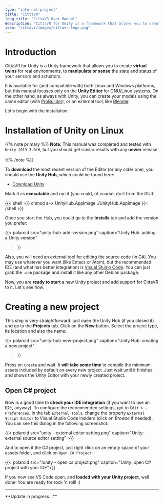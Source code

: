 ```yaml
---
type: "internal-project"
title: "CittaVR"
long_title: "CittaVR User Manual"
description: "CittaVR for Unity is a framework that allows you to create <b>virtual twins</b> for real environments"
icon: "cittavr/images/cittavr-logo.png"
---
```


# Introduction

CittaVR for Unity is a Unity framework that allows you to create
**virtual twins** for real environments, to **manipulate or sense**
the state and status of your sensors and actuators.

It is available for (and compatible with) both Linux and Windows
platforms, but this manual focuses only on the **Unity Editor** for
GNU/Linux systems. On the other hand, as always with Unity, you can
create your models using the same editor (with
[ProBuilder](https://unity3d.com/es/unity/features/worldbuilding/probuilder)),
or an external tool, like [Blender](https://www.blender.org/).

Let's begin with the installation.


# Installation of Unity on Linux

{{% note primary %}}
**Note:** This manual was completed and tested with `Unity 2019.3.0f6`,
but you should get similar results with any **newer** release.
<br><br>
{{% /note %}}

To **download** the most recent version of the Editor (or any older one), you
should use the **Unity Hub**, which could be found here:

* [Download Unity](https://unity3d.com/es/get-unity/download)

Mark it as **executable** and run it (you could, of course, do it from the GUI):

{{< shell >}}
chmod a+x UnityHub.AppImage
./UnityHub.AppImage
{{< /shell >}}

Once you start the Hub, you could go to the **Installs** tab and add the version
you prefer:

{{< polaroid src="unity-hub-add-version.png" caption="Unity Hub: adding a Unity version"
>}}

Also, you will need an external tool for editing the source code (in
C#). You may use whatever you want (like Emacs or Atom), but the
recommended IDE (and what has better integration) is [Visual Studio
Code](https://code.visualstudio.com/). You can just grab the `.deb`
package and install it like any other Debian package.

Now, you are **ready to start** a new Unity project and add support for CittaVR
to it. Let's see how.

# Creating a new project

This step is very straightforward: just open the Unity Hub (if you closed it)
and go to the **Projects** tab. Click on the **New** button. Select the project
type, its location and also the name:

{{< polaroid src="unity-hub-new-project.png" caption="Unity Hub: creating a new project"
>}}

<!--
{{% note primary %}}
It may be possible that in some step, you would be requested to login with your
unity account. Just create one if you didn't do it before, and then **login**.
<br><br>
{{% /note %}}
-->

Press on `Create` and wait. It **will take some time** to
compile the minimum assets included by default on every new
project. Just wait until it finishes and shows the Unity Editor with
your newly created project.

<!--
## Setting .NET framework

First thing you should do is to **change your project settings**, because
by default, it uses an old version of the .NET framework that is not
compatible with ZeroC Ice and other libraries.

So, go to `Edit > Project Settings > Player`. This will open a new
*inspector* (by default, in the right side of your 3D scene) with some
of your project settings. Open the section called `Other Settings` and
find the `Scripting Runtime Version`, as seen in the following
picture:

{{< polaroid src="unity - net version.png"
             caption="Unity: change the .NET version">}}

Set it to `.NET 4.x Equivalent` and click on *Restart* when
requested. It will **compile again** all your assets, but now using the
new framework version.
-->

## Open C# project

Now is a good time to **check your IDE integration** (if you want to use an IDE,
anyway). To configure the recommended settings, got to `Edit > -Preferences`. In
the tab `External Tools`, change the property `External Script Editor` to Visual
Studio Code Insiders (click on *Browse* if needed). You can see this dialog in
the following screenshot:

{{< polaroid src="unity - external editor setting.png" caption="Unity: external source editor setting" >}}

And to open it the C# project, just right click on an empty space of
your assets folder, and click on `Open C# Project`:

{{< polaroid src="/unity - open cs project.png"
             caption="Unity: open C# project with your IDE">}}


If you now see VS Code open, and **loaded with your Unity project**,
well done! You are ready for rock 'n roll! ;)

<!--
## Setup of IDM router

If you are using CittaVR, you should know that **it uses IDM** as its
internal middleware for communicating with external objects and to
receive incoming invocations. So, next thing you should do is to
**setup an IDM Router** (in case you don't have already one). Don't
worry, its pretty easy. Just make sure you **installed** the IDM
Debian package (or do it now!) and create a new configuration file for
it (call it `router.config`). I usually put it on the `Assets` folder:

{{< polaroid src="vscode - router config.png"
             caption="VS Code: create the IDM router config file">}}


Next, add the following **properties** (and adjust them to suit your
needs):

{{< code ini "router.config" >}}
Router.Adapter.Endpoints = tcp -h 127.0.0.1 -p 6140
Router.Table.Path = router.table
Router.Ids = C1740001
{{< /code >}}

To **launch the router**, just use this configuration file:

{{< shell >}}
$ idm-router --Ice.Config=router.config
{{< /shell >}}

{{< polaroid src="vscode - running idm router.png"
             caption="IDM: running the router with your settings" >}}



## Add CittaVR config file

You will also need to tell CittaVR **where** is your IDM router. For
this (and other purposes), **create** a CittaVR configuration
file. The file must be located in the `Assets/StreamingAssets` folder
(we use this location in order to ensure that Unity will bundle them
when building), and be called `cittavr.config`. You should specify at
least the following properties:

* **`IDM.Router.Proxy`**, which is clearly the proxy of your IDM
  router. If you used the previous configuration file, this value
  would be `C1740001 -t -e 1.0:tcp -h 127.0.0.1 -p 6140`. **Note:** if
  you are contacting with **IceC** devices, remember that you **must**
  add `-e 1.0` here.

* **`CittaVR.Adapter.Endpoints`**, as CittaVR will expose **virtual
  objects** to the real world, you will need to specify **the
  endpoints** where they should be contacted. These virtual objects
  will be **registered** on the given IDM router, so these endpoints
  **must** be reachable by the router.

* **`CittaVR.Id`**, as we will see later, CittaVR provides an object
  to **dynamically instantiate** new objects. This is the identity of
  this object. You should put here something in the **same domain** as
  your router (in this example, something like `C1740002`), and make
  sure that there are **enough free addresses** starting from this
  one, as the new dynamic objects will be using them.

The following is a **full configuration** file, which uses the
previously defined router:

{{< code ini "cittavr.config" >}}
IDM.Router.Proxy = C1740001 -t -e 1.0:tcp -h 127.0.0.1 -p 6140
CittaVR.Adapter.Endpoints = tcp -h 127.0.0.1 -p 9001
CittaVR.Id = C1740002
{{< /code >}}

# Installing ZeroC Ice for Unity

As you may already know, CittaVR **uses ZeroC Ice**, so before
anything else, you must install it. ZeroC provides its libraries and
tools for C# using the [NuGet repositories](https://www.nuget.org/),
and there is a **plugin** to add support for NuGet to Unity, so this is
what you need to install.

So, open the *Asset Store* in Unity (`Window > General > Asset Store`
or `Ctrl+9`), and search for 'NuGet'. The package we are looking for
is like this:

{{< polaroid src="unity - nuget package.png"
             caption="Unity: NuGet package from the Asset Store">}}


Click on `Download` and later on `Import` to include it into your
project. Once finished, you should see a new **menu entry**:

{{< polaroid src="unity - nuget menu entry.png"
            caption="Unity: NuGet correctly installed and compiled" >}}

Ok. Go to `NuGet > Manage NuGet Packages`. It will open a new tab that
allows you to install new packages. It may open as a **floating
window**, so feel free to drag it where the other tabs are, to expand
it. Now, press on `Search` and find the package called
`zeroc.ice.net`:

{{< polaroid src="nuget - zeroc ice net.png"
            caption="NuGet: installing ZeroC package" >}}

Press on **install** and let if finish. When done, you are ready to
include the CittaVR packages!


# Adding CittaVR assets

Until now, we only **set up** the environment to work with CittaVR,
but we didn't install it. Now is the time. CittaVR has many
components: a **Debian package** with scripts to communicate with the
internal manager to instantiate new objects and **two Unity packages**,
one for the core and another with common assets.

The **Debian package** could be installed using the
[Pike repository](http://pike.esi.uclm.es/) (visit the link for
instructions), just like any other package:

{{< shell >}}
$ sudo apt install cittavr-unity
{{< /shell >}}

The **Unity packages** could be downloaded from [CittaVR
repository](https://bitbucket.org/arco_group/cittavr-unity), under the
`Downloads` section. For convenience, I put here the links to the
**latest versions**, just click to download and save them.

* [CittaVR Core - Unity
  package](https://bitbucket.org/arco_group/cittavr-unity/downloads/cittavr-core-latest.unitypackage)
* [CittaVR Assets - Unity
  package](https://bitbucket.org/arco_group/cittavr-unity/downloads/cittavr-assets-latest.unitypackage)

Now, to append any Unity package to your project, just **drag and
drop** inside the Assets folder of your Unity Editor. Add first the
**CittaVR Core** package:

{{< polaroid src="unity - install core.png"
             caption="Unity: installing CittaVR Core">}}

On drop, it will show a new window to select what components you want
to include. Confirm that **all is selected** and press on
import. Repeat the **same process** to include the package CittaVR
Assets you downloaded earlier.

The final step to conclude your setup is **adding** to your scene an
instance of the **CittaVRApp prefab**, which is needed to initialize
all the internal runtime of CittaVR. Go to `Assets > CittaVR` folder
inside your project tab of the Unity Editor. There you should find a
[prefab](https://docs.unity3d.com/Manual/Prefabs.html) called
`CittaVRApp` (the blue 3D box), drag it and drop into your *Hierarchy*
tab (and save the scene!).

{{< polaroid src="unity - add cittavr prefab.png"
             caption="Unity: adding the CittaVR prefab" >}}

Now, you can press **play** on Unity, and (if everything went ok),
your CittaVR manager should have **registered** correctly on the given
IDM router. You may see messages like these:

{{< polaroid src="idm - adv of cittavr.png"
             caption="IDM: CittaVR manager advertisement">}}

{{< polaroid src="unity - start of cittavr.png"
             caption="Unity: starting messages of CittaVR">}}

Press stop, we are going to **add some objects** to the scene!


# Static instantiating

In the folder `Assets > Resources > CittaVR` you will find some more
prefabs. These are the objects that come **bundled with CittaVR**. Of
course, you are not limited to use only these, later we will
see how to create new ones, but as a starting point they will do.

Depending on the version you downloaded, there will be more or less
available assets. As of writing this document, there were: an *street
lamp*, a *traffic lights* and a *proximity sensor*. Let's **add the
street lamp** first.

The process is **exactly the same** used to add the `CittaVRApp`: just
**grab** the `StreetLamp` prefab and **put** it on your scene,
wherever you want. After that, you may see something like this:

{{< polaroid src="unity - street lamp added.png"
caption="Unity: adding a new StreetLamp asset" >}}

Well, OK. Maybe I've changed some *little* things (I've added a plane
as a floor, reduced the light intensity and switched on the Street
Lamp), but you get the idea, **there is a street lamp** on my scene,
as should be in yours! Now, you can press **play** again... but it
won't work :D, you'll see the following error message:

{{< polaroid src="unity - error no idm address.png"
caption="Unity: running without IDM address">}}

Yes, the reason is that we didn't set a valid IDM address for this
object. In order to be reachable, or to know the source of a virtual
event, every object in CittaVR **must have** an IDM **address**. To
set it, go to the object inspector (right side in the above picture),
and find the `Street Lamp (Script)` component. There, you should
see two properties:

* **`IDM Address`**, which is the field we need to change, the address
  of this object for everyone else (including the outside world!)
* **`Citisim ID`**, this is an internal identifier, used for dynamic
  instantiating, not to worry about it now.

So, change the **IDM Address** field, and add a valid address, in the
same domain that your router, like `C1740100` (thus, you can create
dynamic objects from `C1740003` to `C17400FF`). Then, you can press
**play** again, and you will get rid of that error message. Moreover,
the object should have been **advertised** on your IDM router, like
this:


{{< polaroid src="idm - adv of street lamp.png"
caption="IDM: advertisement of the new Street Lamp">}}


Now, you can **change its status** from inside and outside Unity. From
inside, just **click** on the street lamp head, and it should toggle
the lamp status. To change it from outside, you must know that this
lamp implements the *Citisim* interface `SmartObject::DigitalSink`, so
you need a client that uses this interface. For instance, the Debian
package `citisim-dummies` provides a **command line tool** that could
be used for this purpose. To reach the object **directly**, use the
proxy that you saw on the advertisement:

{{< shell >}}
$ digitalsink-client "C1740100 -t:tcp -h 127.0.0.1 -p 9001" 1
$ digitalsink-client "C1740100 -t:tcp -h 127.0.0.1 -p 9001" 0
{{< /shell >}}

But, if you want to **use IDM** (which is, by the way, the **proper**
method), you will use the router's endpoints and the object's address,
like this:

{{< shell >}}
$ digitalsink-client "C1740100 -t:tcp -h 127.0.0.1 -p 6140" 1
$ digitalsink-client "C1740100 -t:tcp -h 127.0.0.1 -p 6140" 0
{{< /shell >}}

In this case, you will also see how the **router forwards** these
messages to the proper destination:

{{< polaroid src="idm - forwarding.png"
caption="IDM: forwarding messages to the lamp">}}

What is more, this object also implements the interface
`SmartObject::Observable`, so you can set another object as its
**observer**, and when the lamp changes its state, it will **notify**
the new state to this observer. Also, this lamp could be the observer
of some other object. **Let's do it!**

# Dynamic instantiating

We will use one of the other prefabs that come with CittaVR Assets:
the **proximity sensor**. The scene could be the following: it's
nighttime and you have a street with very few people on it but very
well illuminated. In order to reduce the costs, you want to dim (or
directly switch off) the lights when there is no cars, and
automatically switch them on when someone enters the street.

So, we need a proximity sensor that **detects** a new car, and then
**switches on** the street lamp. This sensor implements the interface
`SmartObject::Observable`, and sends events using
`SmartObject::DigitalSink`, which is the same interface implemented by
the *StreetLamp* object. We can just connect one to the other.

If you go to the `Assets > Resources > CittaVR`, there should be a
`ProximitySensor` prefab. You could just add it to your scene, as we
did earlier, but we want to do it **differently, in a dynamic way**
(i.e: having the whole scene **running**).

{{% note primary %}}
Those objects added using this method will **live only** while
the player (or the application) **is running**. When you press the
stop button, every dynamic object will be **destroyed**.
{{% /note %}}

For doing that, first thing you need to do is to press **play** on the
Unity editor, as we need the *CittaVRApp* running. Then, open a
terminal window, and use the `cittavr` companion **tool** to add the
asset. You need to specify your **project folder** (the Unity project
root folder), the **name** of the asset and the **position** in the
scene to place it. For instance:

{{< shell >}}
$ cittavr . --add-asset CittaVR/ProximitySensor --pos 35.5 30.5 6 90
{{< /shell >}}

{{% note primary %}}
If you want to create **more than one** object of the same
kind, you also need to provide the `--id` argument (an integer will
do), with a **different** value for each instance. Feel free to run
`cittavr --help` for more info.
{{% /note %}}

Of course, you can use the supplied **Ice interface** directly from
your program to achieve the same result. In any case, the proximity
sensor should be displayed like a **transparent red box** (you will
see it in the game tab and also in the scene editor tab):

{{< polaroid src="unity - proximity sensor.png"
caption="Proximity Sensor: normal appearance">}}

You may don't want to see this red box, so just uncheck the `Mesh
Renderer` option of the proximity sensor prefab (when the player is
stopped, otherwise you will loose the changes):

{{< polaroid src="unity - disable render proximity sensor.png"
caption="Proximity Sensor: disabling the red box">}}

Now, when some object **collides** with this one, it will emit a
message to its observer (if no observer is set, nothing will be
done). Note that the colliding object should be a **Rigid Body**, and
also have **some type of collider** on it. So its time to add the
object that will **activate** this sensor, just to test if everything
works. Press **Stop** on your player, and add a cube or something that
will collide with your sensor (I've added a car running in a loop).
Now, you can press play, and add the proximity sensor again, using the
`cittavr` tool.

But, if you expect the light to switch on, you will get disappointed!
:) Why? Because we didn't **connect** both object yet. Its a simple
step. Open a new terminal window, and use a tool called
`observable-set`, available on the `citisim-dummies` Debian
package. It needs **two** parameters: first, the proxy of **your
observable** object (which is the source of the events), and second,
the IDM address of **the observer** (that is the object that will
receive the events). In this example, the observable object is the
proximity sensor (IDM: `C1740003`) and the observer is your street
lamp (IDM: `C1740100`).

So, to **connect both** elements (using the router's proxy), run the
following command:

{{< shell >}}
$ observable-set 'C1740003 -t:tcp -h 127.0.0.1 -p 6140' C1740100
{{< /shell >}}

Now, when the sensor **detects some collision**, it will **invoke**
the street lamp, which will power on. Later, if the sensor **stops
detecting** the collider, it will **also notify** the lamp, but with a
delay of 8 seconds (which is the default value of the prefab).

{{< polaroid src="smallcity - car activating sensor.png"
caption="SmallCity: the car just activated the proximity sensor">}}

The next big thing to achieve is the task of creating **new CittaVR**
compliant assets. This will be analyzed in the following section.

# Creating a new CittaVR Asset

A CittaVR asset is usually a **prefab** which provides the mesh,
materials, textures, scripts and other components in a single
unit. Thus, you just need to add it to your scene, and maybe change
some settings.

In this section, we will create a **new asset**, step by step. It will
be a level crossing, and will provide an interface to set its state (up
or down).

## Model in Blender

Well, this part is very 'simple': just open Blender and **create the
model** you wish. Take note that you will import it into Unity, so you
must know the **limitations and caveats** it has (which will not be
enumerated here). If your model is simple, you won't have any
problem. Even some modifiers work out of the box, like basic textures
do (the UV mappings are also imported correctly). Specific **shaders**
or node materials are **not supported**, you must create them inside
Unity.

{{% note primary %}} If you don't want to use Blender,
you can use any other 3D software that exports to `.FBX` or could be
imported into Unity in any way. You can also create the model with
Unity, using the **ProBuilder**. You could even download it from
[CGTrader](https://www.cgtrader.com/),
[Sketchfab](https://sketchfab.com/),
[BlendSwap](https://www.blendswap.com/)...
{{% /note %}}

For this example, I've created a **simple barrier**, like this:

{{< polaroid src="blender - basic barrier.png"
caption="Blender: a basic train barrier">}}


## Creating the prefab

Add your model to the assets folder of your Unity project, and then to
your scene, to check if **everything is correct**. Adjust your model
materials, and textures, and add whatever component you need.

Now, on your assets folder, **create a new empty** prefab:

{{< polaroid src="unity - create empty prefab.png"
caption="Unity: creating an empty prefab for your asset">}}

Give it a name, and then, **drag the model** you added in your scene
(which you have modified, adding components, etc.) and **drop it** on
the empty prefab (in the assets folder):

{{< polaroid src="unity: populate prefab.png"
caption="Unity: populating the prefab with your instance">}}

Now, you have an object which will be the template used to instantiate
new objects. Note that you still **need to preserve** the original
model imported from blender, and also the textures and associated
scripts.

## Companion C# script

Up to now, your asset is not integrated into CittaVR in any way. So,
**create** a new empty **C# script**, and open it with your editor.

First of all, you will need to create a new class, that inherits from
`CittaVR.AssetManager` (which is a subclass of `MonoBehaviour`
). Among other tasks, this class will be used to instantiate your
**Ice servant**, so you must implement a method called
`create_servant`, which has the following signature:

{{< code cs >}}
public abstract Ice.Object create_servant(
    GameObject obj,
    ConcurrentQueue<GUITask> task_queue,
    Ice.ObjectPrx router);
{{< /code >}}

The given parameters are:

* **`GameObject obj`**: the actual
  [GameObject](https://docs.unity3d.com/ScriptReference/GameObject.html)
  to which this script is attached to.
* **`ConcurrentQueue<GUITask> task_queue`**: this is a queue of
  `GUITask`, used to execute drawing functions on the GUI thread. If
  your servant wants to modify the scene on runtime, this is the way
  to achieve it.
* **`Ice.ObjectPrx router`**: the IDM router that you have to use.

So, on this method, you should **create and return** an instance of
your servant. For example, this asset will use the
`SmartObject::DigitalSink` interface, so I create my servant as this:

{{< code cs >}}
class LevelCrossingServant : SmartObject.DigitalSinkDisp_ {
    private GameObject _obj;
    private ConcurrentQueue<GUITask> _task_queue;
    private Ice.ObjectPrx _router;

    private Transform _barrier;
    private Quaternion _originalRot;

    public LevelCrossingServant(
            GameObject obj, ConcurrentQueue<GUITask> task_queue,
            Ice.ObjectPrx router) {

        // store params for later usage
        this._obj = obj;
        this._task_queue = task_queue;
        this._router = router;

        // retrieve barrier object and save its rotation
        this._barrier = _obj.transform.GetChild(0);
        this._originalRot = _barrier.rotation;
    }

    public override void notify(
            bool value,
            string source,
            Dictionary<MetadataField, string> meta,
            Current current = null) {

        // enqueue UI update
        _task_queue.Enqueue((mb) => {
            _barrier.rotation = _originalRot *
                Quaternion.AngleAxis(value ? 90: 0, Vector3.up);
        });
    }
}
{{< /code >}}

Here, I've implemented the `notify()` method. What it does is to
**enqueue an operation of update** inside the GUI thread, to just rotate
the barrier to one side or the other.

With this class, I implemented the `create_servant()` method as
follows:

{{< code cs >}}
public class LevelCrossing : CittaVR.AssetManager {
    private LevelCrossingServant _servant;

    public override Ice.Object create_servant(
            GameObject obj, ConcurrentQueue<GUITask> task_queue,
            Ice.ObjectPrx router) {

        _servant = new LevelCrossingServant(
            obj, task_queue, router, IDMAddress);
        return _servant;
    }
}
{{< /code >}}

Now, of course, don't forget to **add this script** as a component of
your prefab. And, if you go to the inspector tab, you will see some
familiar properties on this script: the **IDM Address** and the less
used **Citisim ID**.

To test the script, create an **instance** of your prefab, set the IDM address,
and press play. You should see the advertisement of this object in the router
output, and also should be able to change its state using the
`digitalsink-client` again.


## Exporting your asset

If you want to use this asset on another project, you should **export
it** as a Unity Package. There are two ways of doing this: using the
**contextual menu** of the editor, or by **command line**. I prefer
the later, because you can put it inside a `Makefile`, and generate
the package very easily, but this is a matter of preference.

Anyway, if you want to export your asset, I recommend you to make **an
specific folder** for it, and then put every dependency that you want
to include in your package inside that folder. In our example, it
should be like this:

{{< polaroid src="unity - asset hierarchy.png"
caption="Unity: folders for our asset">}}

Then, to export it using the editor, just click over that folder, and
select `Export Package`. Unity automatically will select all
dependencies of this asset, which includes CittaVR and many other
things that you don't want to provide, so in the window that appears,
uncheck the box `Include dependencies` (at the bottom):

{{< polaroid src="unity - export unselect depends.png"
caption="Unity: on export, don't include dependencies">}}

Click on `Export` and save the package wherever you want. It's also a
good idea to **create a new Unity project** and check that everything
worked fine.

If you want to do this process but from the **command line**
interface, open a terminal and go to your project folder. Then,
execute the following command:

{{%note primary %}}
Make sure you **closed any running instance** of the Unity editor that opened
this project. Otherwise, it will not work.
{{% /note %}}

{{< shell >}}
$ unity -quit -nographics -batchmode \
        -projectPath $(pwd) \
        -exportPackage \
           Assets/LevelCrossing \
        $(pwd)/cittavr-level-crossing.unitypackage

{{< /shell >}}


# Compiling Slices with Unity

In many cases, you will need to use your own Slice interfaces, to
provide a custom servant or to implement two or more interfaces in the
same class. Then, you will need to **compile the slices** to C#, using
the Slice translators. Again, you have two options: **install the Ice
3.7** compilers on your system, and compile directly from the command
line interface, or use the **Slice4Unity** package. Here we will see
the later method.

So, go ahead and download the `Slice4Unity` package:

* [Slice4Unity package from
  bitbucket](https://bitbucket.org/arco_group/slice4unity/downloads/slice4unity-latest.unitypackage)

And **add it** to your project, as any other asset.

{{% note primary %}}
There may be a little **bug** on
this package. It provides the Ice 3.7 translator as a binary, but when
you import it inside your project, it sometimes loses the execution
permission. To fix it, go to `Assets > Slice4Unity > Tools`, click
over the `slice2cs` file and select `Open Containing Folder`. It will
open a file explorer, so open the file properties and mark it as
executable.
{{% /note %}}

After the installation, you can now select any `.ice` file, and the
inspector will show you a button to **compile the slice**, like this:


{{< polaroid src="slice4unity - compile button.png"
caption="Slice4Unity: inspecting an slice file">}}


When you press the button, it will create a folder called `Generated`
with the generated code for that slice interface. For now, you don't
have any other option, like support for including other directories,
but I'm working on it :D

-->

<hr>
**Update in progress...**